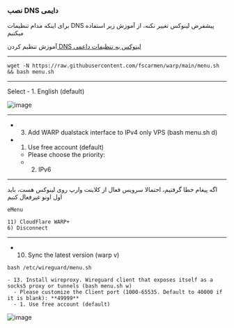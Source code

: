 ### نصب DNS دایمی

برای اینکه مدام تنظیمات DNS پیشفرض لینوکس تغییر نکنه، از آموزش زیر استفاده میکنیم

آموزش تنظیم کردن[ DNS لینوکس به تنظیمات داعمی](https://github.com/ExtremeDot/vpn_setups/tree/main/FullSteps/dns-permanent)
***

```
wget -N https://raw.githubusercontent.com/fscarmen/warp/main/menu.sh && bash menu.sh

```

***


Select - 1. English (default)



![image](https://user-images.githubusercontent.com/120102306/230756302-5a93a41d-4352-4c91-b281-5928df57e7b4.png)


***

- 3.  Add WARP dualstack interface to IPv4 only VPS (bash menu.sh d)

- 1. Use free account (default)
   -  Please choose the priority: 
    -  2. IPv6
 

***

  
  
  اگه پیغام خطا گرفتیم، احتمالا سرویس فعال از کلاینت وارپ روی لینوکس هست، باید اول اونو غیرفعال کنیم
  
  ```
  eMenu
  
  11) CloudFlare WARP+
  6) Disconnect
  
```
***

  
  - 10. Sync the latest version (warp v) 
  
  ```
  bash /etc/wireguard/menu.sh
  
  ```
  
    - 13. Install wireproxy. Wireguard client that exposes itself as a socks5 proxy or tunnels (bash menu.sh w)
      - Please customize the Client port (1000-65535. Default to 40000 if it is blank): **49999**
      - 1. Use free account (default)
      

![image](https://user-images.githubusercontent.com/120102306/230756511-9c976eed-0670-4b2c-885c-38281aea604f.png)


      
    
    
    
    
